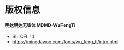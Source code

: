 # 版权信息

#### 明达明达无锋体 MDMD-WuFengTi
* SIL OFL 1.1 
* https://mingdawoo.com/fonts/wu_feng_ti/intro.html
